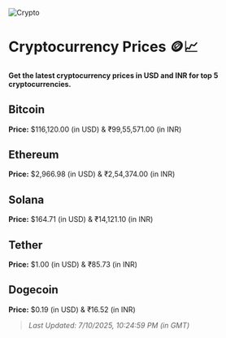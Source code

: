 
![Crypto](https://www.techguide.com.au/wp-content/uploads/2020/11/crypto3.jpeg)

# Cryptocurrency Prices 🪙📈

#### Get the latest cryptocurrency prices in USD and INR for top 5 cryptocurrencies.

## Bitcoin

**Price:** $116,120.00 (in USD) & ₹99,55,571.00 (in INR)

## Ethereum

**Price:** $2,966.98 (in USD) & ₹2,54,374.00 (in INR)

## Solana

**Price:** $164.71 (in USD) & ₹14,121.10 (in INR)

## Tether

**Price:** $1.00 (in USD) & ₹85.73 (in INR)

## Dogecoin

**Price:** $0.19 (in USD) & ₹16.52 (in INR)

> _Last Updated: 7/10/2025, 10:24:59 PM (in GMT)_
